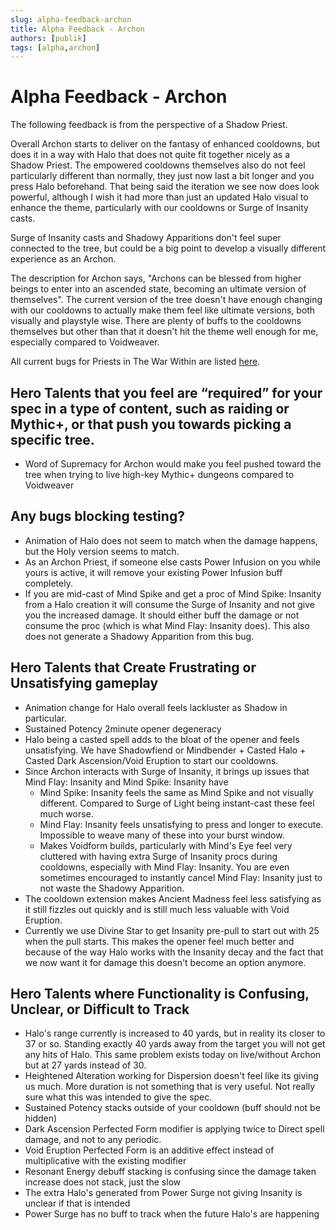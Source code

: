 ```yaml
---
slug: alpha-feedback-archon
title: Alpha Feedback - Archon
authors: [publik]
tags: [alpha,archon]
---
```


# Alpha Feedback - Archon
The following feedback is from the perspective of a Shadow Priest.

Overall Archon starts to deliver on the fantasy of enhanced cooldowns, but does it in a way with Halo that does not quite fit together nicely as a Shadow Priest. The empowered cooldowns themselves also do not feel particularly different than normally, they just now last a bit longer and you press Halo beforehand. That being said the iteration we see now does look powerful, although I wish it had more than just an updated Halo visual to enhance the theme, particularly with our cooldowns or Surge of Insanity casts.

Surge of Insanity casts and Shadowy Apparitions don't feel super connected to the tree, but could be a big point to develop a visually different experience as an Archon. 

The description for Archon says, "Archons can be blessed from higher beings to enter into an ascended state, becoming an ultimate version of themselves". The current version of the tree doesn't have enough changing with our cooldowns to actually make them feel like ultimate versions, both visually and playstyle wise. There are plenty of buffs to the cooldowns themselves but other than that it doesn't hit the theme well enough for me, especially compared to Voidweaver.

All current bugs for Priests in The War Within are listed [here](https://github.com/SimCMinMax/WoW-BugTracker/issues?q=is%3Aopen+is%3Aissue+label%3A%222-The+War+Within%22+label%3APriest).

## Hero Talents that you feel are “required” for your spec in a type of content, such as raiding or Mythic+, or that push you towards picking a specific tree.
- Word of Supremacy for Archon would make you feel pushed toward the tree when trying to live high-key Mythic+ dungeons compared to Voidweaver

## Any bugs blocking testing?
- Animation of Halo does not seem to match when the damage happens, but the Holy version seems to match.
- As an Archon Priest, if someone else casts Power Infusion on you while yours is active, it will remove your existing Power Infusion buff completely.
- If you are mid-cast of Mind Spike and get a proc of Mind Spike: Insanity from a Halo creation it will consume the Surge of Insanity and not give you the increased damage. It should either buff the damage or not consume the proc (which is what Mind Flay: Insanity does). This also does not generate a Shadowy Apparition from this bug.

## Hero Talents that Create Frustrating or Unsatisfying gameplay
- Animation change for Halo overall feels lackluster as Shadow in particular.
- Sustained Potency 2minute opener degeneracy
- Halo being a casted spell adds to the bloat of the opener and feels unsatisfying. We have Shadowfiend or Mindbender + Casted Halo + Casted Dark Ascension/Void Eruption to start our cooldowns.
- Since Archon interacts with Surge of Insanity, it brings up issues that Mind Flay: Insanity and Mind Spike: Insanity have
  - Mind Spike: Insanity feels the same as Mind Spike and not visually different. Compared to Surge of Light being instant-cast these feel much worse.
  - Mind Flay: Insanity feels unsatisfying to press and longer to execute. Impossible to weave many of these into your burst window.
  - Makes Voidform builds, particularly with Mind's Eye feel very cluttered with having extra Surge of Insanity procs during cooldowns, especially with Mind Flay: Insanity. You are even sometimes encouraged to instantly cancel Mind Flay: Insanity just to not waste the Shadowy Apparition.
- The cooldown extension makes Ancient Madness feel less satisfying as it still fizzles out quickly and is still much less valuable with Void Eruption.
- Currently we use Divine Star to get Insanity pre-pull to start out with 25 when the pull starts. This makes the opener feel much better and because of the way Halo works with the Insanity decay and the fact that we now want it for damage this doesn't become an option anymore.

## Hero Talents where Functionality is Confusing, Unclear, or Difficult to Track
- Halo's range currently is increased to 40 yards, but in reality its closer to 37 or so. Standing exactly 40 yards away from the target you will not get any hits of Halo. This same problem exists today on live/without Archon but at 27 yards instead of 30.
- Heightened Alteration working for Dispersion doesn't feel like its giving us much. More duration is not something that is very useful. Not really sure what this was intended to give the spec.
- Sustained Potency stacks outside of your cooldown (buff should not be hidden)
- Dark Ascension Perfected Form modifier is applying twice to Direct spell damage, and not to any periodic.
- Void Eruption Perfected Form is an additive effect instead of multiplicative with the existing modifier
- Resonant Energy debuff stacking is confusing since the damage taken increase does not stack, just the slow
- The extra Halo's generated from Power Surge not giving Insanity is unclear if that is intended
- Power Surge has no buff to track when the future Halo's are happening